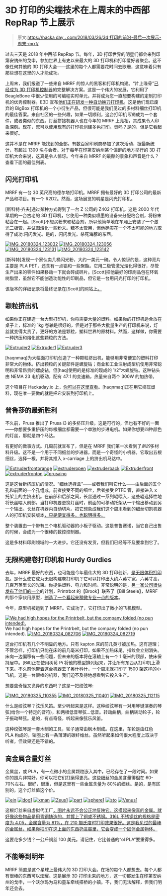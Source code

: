 # 3D 打印的尖端技术在上周末的中西部 RepRap 节上展示

> 原文:[https://hacka day . com/2018/03/26/3d 打印的前沿-最后一次展示-周末-mrrf/](https://hackaday.com/2018/03/26/cutting-edge-of-3d-printing-revealed-at-last-weekends-mrrf/)

过去三天是 2018 年中西部 RepRap 节。每年，3D 打印世界的明星们都会来到印第安纳州的戈申，参加世界上有史以来最大的 3D 打印机和打印爱好者聚会。这不像任何其他的 3D 打印大会——这里的每个人都需要花时间去歌珊，这意味着只有那些想在这里的人才能成功。

上周末，我们报道了一些来自 MRRF 的惊人的黑客和打印机构建。“片上喙骨”[已经成为 3D 打印机控制器](https://hackaday.com/2018/03/25/turning-the-beaglebone-on-a-chip-into-a-3d-printer-controller/)的完整解决方案。这是一个伟大的发展，它利用了 BeagleBone 中很少使用的可编程实时单元，并将成为您一直想要构建的定制打印机的优秀控制器。E3D 宣布[他们正在研发一种自动换刀打印机](https://hackaday.com/2018/03/24/e3d-introduces-tool-changing-3d-printer/)。这是他们现已废弃的 BigBox 打印机的一个小衍生产品，但很可能是我们见过的多材料细丝打印机的最佳答案。来自社区的一些兴趣，如果一切顺利，这台打印机*可能*成为一个套件，或者类似的东西。灯丝拼接机器人也在今年的 MRRF 上亮相，其成果令人印象深刻。现在，您可以使用现有的打印机创建多色打印。贵吗？是的，但是它看起来很好。

这并不是在 MRRF 能找到的全部。有数百家印刷商参加了这次活动，据最新统计，有超过 1300 名与会者。对于每年在印第安纳州某个偏僻的地方举行的 3D 打印机大会来说，这真是令人惊讶。今年来自 MRRF 的最酷的景象和声音是什么？查看下面的最佳列表。

## 闪光打印机

MRRF 有一台 30 英尺高的德尔塔打印机。MRRF 拥有最好的 3D 打印公司的最新产品和项目。有一个 R2D2。然而，这场展览的明星是闪光打印机。

[斯科特·齐夫]通过某种方式得到了一台 Z 公司的 Z402 打印机。这是 2000 年代早期的一台古老的 3D 打印机，它使用一种类似喷墨的设备来分配粘合剂，将粉末粘合在一起。[Scott]不想买粉末和粘合剂，所以他简单地在车厢上安装了一个激光二极管，并试图熔化一些粉末。糖不太管用，但他确实在一个不太可能的地方取得了成功:闪闪发光。是的，闪闪发光。杀死海豚的东西。

 [![IMG_20180324_123032](../Images/1ca1f44071f7f33f014cf89aad431275.png "IMG_20180324_123032")](https://i0.wp.com/hackaday.com/wp-content/uploads/2018/03/img_20180324_123032.jpg?ssl=1)  [![IMG_20180324_123056](../Images/b2048ae703c96702b442d3e359afab55.png "IMG_20180324_123056")](https://i0.wp.com/hackaday.com/wp-content/uploads/2018/03/img_20180324_123056.jpg?ssl=1)  [![IMG_20180324_123131](../Images/eaad3291317319621b71bd356d44e4b3.png "IMG_20180324_123131")](https://i0.wp.com/hackaday.com/wp-content/uploads/2018/03/img_20180324_123131.jpg?ssl=1)  [![IMG_20180324_123142](../Images/544669762f440c6b696055a4ce20530c.png "IMG_20180324_123142")](https://i0.wp.com/hackaday.com/wp-content/uploads/2018/03/img_20180324_123142.jpg?ssl=1) 

[斯科特]发现一个家伙卖几桶闪光粉，大约一美元一磅。令人惊讶的是，这种亮片主要是 PLA PET，还含有一点铝和一些聚酯。它用二极管激光熔化得很好，尽管生产出来的零件如果移动一下就会碎成碎片。[Scott]把他最好的印刷品包在环氧树脂里，虽然它不能创造功能性的印刷品，但它是一台用闪光打印的打印机。

该版本的详细记录将最终记录在[Scott]的网站上[。](http://scottziv.com/)

## 颗粒挤出机

如果你正在建造一台大型打印机，你将需要大量的塑料。如果你的打印机适合放在桌子上，标准的 1kg 卷轴是很好的，但是对于那些大批量生产的打印机来说，灯丝就变得太贵了。更好的方法是颗粒，塑料世界的原材料。然而，这样做，你需要一种挤压和熔化这些颗粒的方法。

 [![Extruder2](../Images/e00df8f5560be360511b74665157aa84.png "Extruder2")](https://i0.wp.com/hackaday.com/wp-content/uploads/2018/03/extruder2.jpg?ssl=1)  [![Extruder1](../Images/691e4690eec52366c39928e0cc2e5756.png "Extruder1")](https://i0.wp.com/hackaday.com/wp-content/uploads/2018/03/extruder1.jpg?ssl=1)  [![Extruder3](../Images/0eea82c31bb231e895b9f891345f3f9f.png "Extruder3")](https://i0.wp.com/hackaday.com/wp-content/uploads/2018/03/extruder3.jpg?ssl=1) 

[haqnmaq]为大幅面打印机创造了一种颗粒挤出机，能够用非常便宜的塑料打印非常大的物体。挤出颗粒的关键部件是螺旋钻；商业和工业注射成型机使用非常聪明和非常昂贵的螺旋钻，但[haq]使用的是标准的现成的 1/2”木螺旋钻。这种钻头由 NEMA 23 电机驱动，配有 47:1 的变速箱，热量来自两个 300W 的加热带。

这个项目在 Hackaday.io 上，[你可以在这里查看](https://hackaday.io/project/100099-pellet-extruder)。[haqnmaq]正在用它挤压塑料，现在唯一要做的就是把它安装到打印机上。

## 普鲁莎的最新胜利

不久前，Prusa 推出了 Prusa i3 的多挤压升级。这是可行的，但也有不好的一面——你想要多重挤压的每根细丝都需要一个单独的步进电机。如果你想要四种颜色的灯丝，那就是四个马达。

有更好的做事方式。几周前就宣布了，但是在 MRRF 我们第一次看到了*新的*多材料升级。这不是一个用于不同细丝的步进器，而是一个奇怪的小机器，它取出五根细丝，选择一根，并将其推入 x-carriage 上的挤出机马达中。

 [![Extruderfrontorange](../Images/7b71abcd8287a876b89a6ee71006a408.png "Extruderfrontorange")](https://i0.wp.com/hackaday.com/wp-content/uploads/2018/03/extruderfrontorange.jpg?ssl=1)  [![extruderopen](../Images/85d7ad34b62b8db72bf6f3b7da8eb226.png "extruderopen")](https://i0.wp.com/hackaday.com/wp-content/uploads/2018/03/extruderopen.jpg?ssl=1)  [![extruderback](../Images/86a7ee8333ef89bac1ca092e6146c9db.png "extruderback")](https://i0.wp.com/hackaday.com/wp-content/uploads/2018/03/extruderback.jpg?ssl=1)  [![Extruderfront](../Images/74c9a0e97dc9e3f1650d834843c80058.png "Extruderfront")](https://i0.wp.com/hackaday.com/wp-content/uploads/2018/03/extruderfront.jpg?ssl=1)  [![extruderfronton](../Images/25bc7943e7fae9833956bff08e3e346c.png "extruderfronton")](https://i0.wp.com/hackaday.com/wp-content/uploads/2018/03/extruderfronton.jpg?ssl=1)  [![prusaino](../Images/8ffcf92a09f0d6a1ee97c3e02ea88082.png "prusaino")](https://i0.wp.com/hackaday.com/wp-content/uploads/2018/03/prusaino.jpg?ssl=1) 

这是这台新挤压机的情况。“细丝选择盒”——或者我们叫它什么——由后面的五个孔和前面的一个孔组成，前者接受不同的细丝，后者接受 PTFE 管，直接进入 x 托架上的主挤出机。在前部和后部之间，长丝通过一系列辊喂入，这些辊选择性地将长丝喂入前部。当打印机要更换灯丝时，前面的可移动托架从一个输出移动到另一个输出。长丝在机器内自动切片。把它想象成我们这个周末看到的细丝切割机器人的打印机安装版本[，只是便宜得多，也聪明得多。](https://hackaday.com/2018/03/24/hands-on-with-filament-splicing-robots/)

整个装置由一个带有三个电机驱动器的小板子驱动。这是普鲁赛诺，当它自己出售的时候，会成为一个很棒的数控控制器。

这是多材料印刷领域的一大进步。它还没有发货，但我们已经等不及要拿到它了。

## 无限构建卷打印机和 Hurdy Gurdies

去年，MRRF 最好的东西，也可能是今年最伟大的 3D 打印创新，[是无限体积打印机](https://hackaday.com/2017/03/25/mrrf-17-the-infinite-build-volume-printer/)。是什么使它成为无限构建卷打印机？它可以打印出大约六英寸宽，六英寸高，几百万英里长的光束。你提供塑料、电力和时间。非常聪明的是，[另一家公司很快发布了他们的一个](https://hackaday.com/2017/05/12/another-printer-with-an-infinite-build-volume/)的计划，Printrbot 的【Brook】联系了【Bill Steele】，MRRF 的那个家伙用原型，[创造了一个看起来稍微专业一点的版本](https://hackaday.com/2017/06/30/printrbot-teases-infinite-build-volume-printer/)。

今年，原型机被运到了 MRRF。它成功了，它打印出了微小的飞机模型。

 [![We had high hopes for the Printrbelt, but the company folded (no pun intended).](../Images/307c9cba59b05700251e28d138a4a5a9.png "IMG_20180324_082652")](https://i0.wp.com/hackaday.com/wp-content/uploads/2018/03/img_20180324_082652.jpg?ssl=1) We had high hopes for the Printrbelt, but the company folded (no pun intended). [![IMG_20180324_082706](../Images/927c85bc62a67d5e793d443fd9913db7.png "IMG_20180324_082706")](https://i0.wp.com/hackaday.com/wp-content/uploads/2018/03/img_20180324_082706.jpg?ssl=1)  [![IMG_20180324_082719](../Images/1f05b58c0024dc766e4a246c070a5222.png "IMG_20180324_082719")](https://i0.wp.com/hackaday.com/wp-content/uploads/2018/03/img_20180324_082719.jpg?ssl=1) 

这台打印机有几个不明显的地方。只有 kapton 床的前几英寸被加热。这有道理；不管怎样，打印机只能在床的前几毫米打印。如果不加热床尾，指纹会立刻消失。床向一边偏移有一些问题，但未来的版本将在滚轴上有一个 1 毫米的顶部，使床保持居中。[Bill]正在使用树莓 Pi 将他的模型排列起来，并让所有东西从打印机上滑下来。不久前他带着这台机器去了奥什科什，一个周末就打印了 1500 架这样的小飞机。这是一台很棒的机器，我们迫不及待地想看到它投入生产。

想要些奇怪又诡异的东西吗？这是一把绞弦琴:

 [![IMG_20180325_110355](../Images/6b3c24d2f946b7e43b7a188b3d88cc95.png "IMG_20180325_110355")](https://i0.wp.com/hackaday.com/wp-content/uploads/2018/03/img_20180325_110355.jpg?ssl=1)  [![IMG_20180325_110401](../Images/47bd3e7db760cd6ab7d3b80309bddce9.png "IMG_20180325_110401")](https://i0.wp.com/hackaday.com/wp-content/uploads/2018/03/img_20180325_110401.jpg?ssl=1)  [![IMG_20180325_112115](../Images/e116dd6c7f9eefd3f5f9c21d7ab60704.png "IMG_20180325_112115")](https://i0.wp.com/hackaday.com/wp-content/uploads/2018/03/img_20180325_112115.jpg?ssl=1) 

什么是绞弦琴？弦乐风笛。至少听起来是这样。这种绞弦琴有一对用琴键演奏的琴弦(给你一个特定的音符)，和两根低音琴弦…低音。转动曲柄，曲柄转动轮子，轮子振动琴弦。是的，有点奇怪，听起来像弦乐风笛。

这种绞弦琴是一套木制的工具，轮子通常由枫木制成。在这里，车轮是由红色 PLA 构成的，轮圈上有一条薄薄的碳纤维丝。虽然听起来如何很大程度上取决于听者，但效果还是不错的。

## 高金属含量灯丝

金属丝，或 PLA，有一点微小的金属颗粒嵌入其中，已经存在了一段时间。如果你的照片非常好，你可以把它们打磨得更亮。这些细丝的金属含量徘徊在 60-70%左右。很好，很重，但是这里有一些金属含量为 80%的细丝。是的，是有区别的，这个灯丝值这个价。

 [![ein](../Images/90627713c4f350ae1df2b74997fa47b7.png "ein")](https://i0.wp.com/hackaday.com/wp-content/uploads/2018/03/ein.jpg?ssl=1)  [![dog1](../Images/3002b8bba6ea30d4668b3dc3b3f4c908.png "dog1")](https://i0.wp.com/hackaday.com/wp-content/uploads/2018/03/dog1.jpg?ssl=1)  [![xman](../Images/66e9f8906331844e7ae7f82914326170.png "xman")](https://i0.wp.com/hackaday.com/wp-content/uploads/2018/03/xman.jpg?ssl=1)  [![Zeus1](../Images/7fd58a65975234d67a5d851b9b11b505.png "Zeus1")](https://i0.wp.com/hackaday.com/wp-content/uploads/2018/03/zeus1.jpg?ssl=1)  [![part](../Images/a1a28302507ef64d20b250d8bdb34b42.png "part")](https://i0.wp.com/hackaday.com/wp-content/uploads/2018/03/part.jpg?ssl=1)  [![sphere1](../Images/b8820ff5be486b8dbdc3ebca9d143278.png "sphere1")](https://i0.wp.com/hackaday.com/wp-content/uploads/2018/03/sphere1.jpg?ssl=1)  [![sto](../Images/9ecd975a484d8e769ecc310d28d12f63.png "sto")](https://i0.wp.com/hackaday.com/wp-content/uploads/2018/03/sto.jpg?ssl=1)  [![Venus1](../Images/34a1c1148cba4c5cb8111a939d2a3b77.png "Venus1")](https://i0.wp.com/hackaday.com/wp-content/uploads/2018/03/venus1.jpg?ssl=1) 

这根灯丝来自虚拟代工厂[，图片永远不会公正地反映它。这摸起来像真的金属。就好像这些物品是用青铜铸造的，并镀上了铜或不锈钢。316L 不锈钢丝的规格是密度为 4.05，金属含量为 81%，在 210 摄氏度时打印效果很好。这是我见过的最棒的金属丝，如果你把印在这上面的东西扔进窑里，它会变成一个固体金属物体。](https://www.thevirtualfoundry.com/)

这要花多少钱？一公斤铜丝 100 美元。请记住，它比普通的“ol PLA”要重得多。

## 不能等到明年

MRRF 简直是这个星球上最伟大的 3D 打印大会。在场的每个人都想去。每个人都有很棒的东西可以炫耀。这是展示 3D 打印未来的地方，这一切都发生在印第安纳州的戈申，一个沃尔玛为马和童车牵线搭桥的小镇。不，我们无法解释，但我们明年还会去。